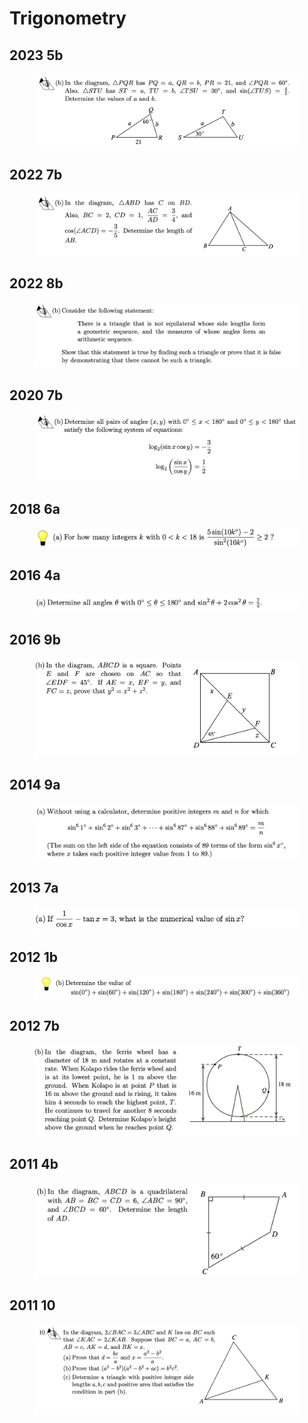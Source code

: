 # Trigonometry

## 2023 5b

<figure><img src="../.gitbook/assets/截屏2023-06-16 下午4.42.48.png" alt=""><figcaption></figcaption></figure>

## 2022 7b

<figure><img src="../.gitbook/assets/截屏2022-11-18 上午10.21.21.png" alt=""><figcaption></figcaption></figure>

## 2022 8b

<figure><img src="../.gitbook/assets/截屏2022-11-18 上午10.22.31.png" alt=""><figcaption></figcaption></figure>

## 2020 7b

<figure><img src="../.gitbook/assets/截屏2022-11-18 上午11.27.58.png" alt=""><figcaption></figcaption></figure>

## 2018 6a

<figure><img src="../.gitbook/assets/截屏2022-11-21 下午7.58.40.png" alt=""><figcaption></figcaption></figure>

## 2016 4a

<figure><img src="../.gitbook/assets/截屏2022-11-21 下午9.09.55.png" alt=""><figcaption></figcaption></figure>

## 2016 9b

<figure><img src="../.gitbook/assets/截屏2022-11-21 下午9.17.43.png" alt=""><figcaption></figcaption></figure>

## 2014 9a

<figure><img src="../.gitbook/assets/截屏2022-12-15 上午10.21.02.png" alt=""><figcaption></figcaption></figure>

## 2013 7a

<figure><img src="../.gitbook/assets/截屏2022-12-28 下午9.59.44.png" alt=""><figcaption></figcaption></figure>

## 2012 1b

<figure><img src="../.gitbook/assets/截屏2023-12-05 下午3.03.04.png" alt=""><figcaption></figcaption></figure>

## 2012 7b

<figure><img src="../.gitbook/assets/截屏2022-12-30 上午10.54.48.png" alt=""><figcaption></figcaption></figure>

## 2011 4b

<figure><img src="../.gitbook/assets/截屏2022-12-31 下午1.07.17.png" alt=""><figcaption></figcaption></figure>

## 2011 10

<figure><img src="../.gitbook/assets/截屏2022-12-31 下午2.53.19.png" alt=""><figcaption></figcaption></figure>
